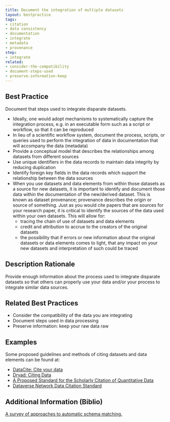 ```yaml
---
title: Document the integration of multiple datasets
layout: bestpractice
tags:
- citation
- data consistency
- documentation
- integrate
- metadata
- provenance
step:
- integrate
related:
- consider-the-compatibility 
- document-steps-used
- preserve-information-keep 
---
```


## Best Practice

Document that steps used to integrate disparate datasets.
- Ideally, one would adopt mechanisms to systematically capture the integration process, e.g. in an executable form such as a script or workflow, so that it can be reproduced
- In lieu of a scientific workflow system, document the process, scripts, or queries used to perform the integration of data in documentation that will accompany the data (metadata)
- Provide a conceptual model that describes the relationships among datasets from different sources
- Use unique identifiers in the data records to maintain data integrity by reducing duplication
- Identify foreign key fields in the data records which support the relationship between the data sources
- When you use datasets and data elements from within those datasets as a source for new datasets, it is important to identify and document those data within the documentation of the new/derived dataset. This is known as dataset provenance; provenance describes the origin or source of something. Just as you would cite papers that are sources for your research paper, it is critical to identify the sources of the data used within your own datasets. This will allow for:
  - tracing the chain of use of datasets and data elements
  - credit and attribution to accrue to the creators of the original datasets
  - the possibility that if errors or new information about the original datasets or data elements comes to light, that any impact on your new datasets and interpretation of such could be traced

## Description Rationale

Provide enough information about the process used to integrate disparate datasets so that others can properly use your data and/or your process to integrate similar data sources.

## Related Best Practices

- Consider the compatibility of the data you are integrating
- Document steps used in data processing
- Preserve information: keep your raw data raw

## Examples

Some proposed guidelines and methods of citing datasets and data elements can be found at:

- [DataCite: Cite your data](http://www.datacite.org.s3-website-eu-west-1.amazonaws.com/cite-your-data.html)
- [Dryad: Citing Data](http://wiki.datadryad.org/Citing_Data)
- [A Proposed Standard for the Scholarly Citation of Quantitative Data](http://www.dlib.org/dlib/march07/altman/03altman.html)
- [Dataverse Network Data Citation Standard](https://dataverse.org/)

## Additional Information (Biblio)

[A survey of approaches to automatic schema matching.](https://doi.org/10.1007/s007780100057)
